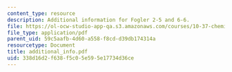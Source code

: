 ```yaml
---
content_type: resource
description: Additional information for Fogler 2-5 and 6-6.
file: https://ol-ocw-studio-app-qa.s3.amazonaws.com/courses/10-37-chemical-and-biological-reaction-engineering-spring-2007/338d16d2f638f5c05e595e17734d36ce_additional_info.pdf
file_type: application/pdf
parent_uid: 59c5aafb-4d60-a558-f8cd-d39db174314a
resourcetype: Document
title: additional_info.pdf
uid: 338d16d2-f638-f5c0-5e59-5e17734d36ce
---
```

